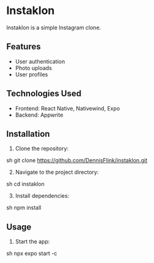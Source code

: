 # Instaklon

Instaklon is a simple Instagram clone.

## Features

-  User authentication
-  Photo uploads
-  User profiles

## Technologies Used

-  Frontend: React Native, Nativewind, Expo
-  Backend: Appwrite

## Installation

1. Clone the repository:

sh
git clone https://github.com/DennisFlink/instaklon.git

2. Navigate to the project directory:

sh
cd instaklon

3. Install dependencies:

sh
npm install

## Usage

1. Start the app:

sh
npx expo start -c
